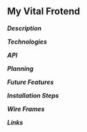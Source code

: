 ## My Vital Frotend

**_Description_**

**_Technologies_**

**_API_**

**_Planning_**

**_Future Features_**

**_Installation Steps_**

**_Wire Frames_**

**_Links_**
